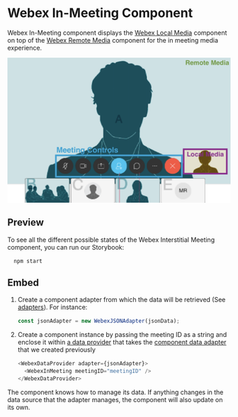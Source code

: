 # Webex In-Meeting Component

Webex In-Meeting component displays the [Webex Local Media](../WebexLocalMedia) component on top of the [Webex Remote Media](../WebexRemoteMedia) component for the in meeting media experience.

<p align="center">
  <img src="./WebexInMeeting.png" alt="Default Webex InMeeting" />
</p>

## Preview

To see all the different possible states of the Webex Interstitial Meeting component, you can run our Storybook:

```shell
  npm start
```

## Embed

1.  Create a component adapter from which the data will be retrieved (See [adapters](../../adapters)). For instance:

    ```js
    const jsonAdapter = new WebexJSONAdapter(jsonData);
    ```

2.  Create a component instance by passing the meeting ID as a string and
    enclose it within [a data provider](../WebexDataProvider/WebexDataProvider.js)
    that takes the [component data adapter](../../adapters/WebexJSONAdapter.js) that we created previously

    ```js
    <WebexDataProvider adapter={jsonAdapter}>
      <WebexInMeeting meetingID="meetingID" />
    </WebexDataProvider>
    ```

The component knows how to manage its data. If anything changes in the data source that the adapter manages, the component will also update on its own.
